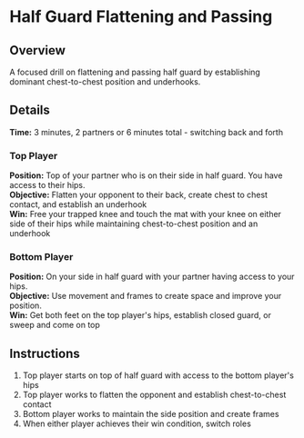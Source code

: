# Half Guard Flattening and Passing

## Overview
A focused drill on flattening and passing half guard by establishing dominant chest-to-chest position and underhooks.

## Details
**Time:** 3 minutes, 2 partners or 6 minutes total - switching back and forth

### Top Player
**Position:** Top of your partner who is on their side in half guard. You have access to their hips.  
**Objective:** Flatten your opponent to their back, create chest to chest contact, and establish an underhook  
**Win:** Free your trapped knee and touch the mat with your knee on either side of their hips while maintaining chest-to-chest position and an underhook

### Bottom Player
**Position:** On your side in half guard with your partner having access to your hips.  
**Objective:** Use movement and frames to create space and improve your position.  
**Win:** Get both feet on the top player's hips, establish closed guard, or sweep and come on top

## Instructions
1. Top player starts on top of half guard with access to the bottom player's hips
2. Top player works to flatten the opponent and establish chest-to-chest contact
3. Bottom player works to maintain the side position and create frames
4. When either player achieves their win condition, switch roles
